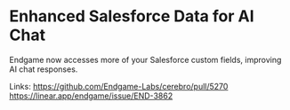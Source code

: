 # Enhanced Salesforce Data for AI Chat

Endgame now accesses more of your Salesforce custom fields, improving AI chat responses.

Links:
https://github.com/Endgame-Labs/cerebro/pull/5270
https://linear.app/endgame/issue/END-3862
